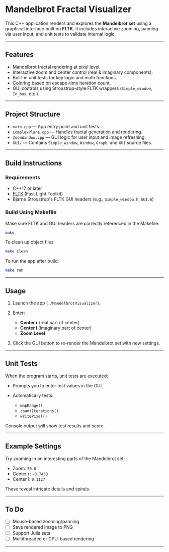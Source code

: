
# Mandelbrot Fractal Visualizer

This C++ application renders and explores the **Mandelbrot set** using a graphical interface built on **FLTK**. It includes interactive zooming, panning via user input, and unit tests to validate internal logic.

---

## Features

- Mandelbrot fractal rendering at pixel level.
- Interactive zoom and center control (real & imaginary components).
- Built-in unit tests for key logic and math functions.
- Coloring based on escape-time iteration count.
- GUI controls using Stroustrup-style FLTK wrappers (`Simple_window`, `In_box`, etc.).

---

## Project Structure

- `main.cpp` — App entry point and unit tests.
- `ComplexPlane.cpp` — Handles fractal generation and rendering.
- `ZoomWindow.cpp` — GUI logic for user input and image refreshing.
- `GUI/` — Contains `Simple_window`, `Window`, `Graph`, and `GUI` source files.

---

## Build Instructions

### Requirements

- C++17 or later
- [FLTK](https://www.fltk.org/) (Fast Light Toolkit)
- Bjarne Stroustrup's FLTK GUI headers (e.g., `Simple_window.h`, `GUI.h`)

### Build Using Makefile

Make sure FLTK and GUI headers are correctly referenced in the Makefile:

```bash
make
````

To clean up object files:

```bash
make clean
```

To run the app after build:

```bash
make run
```

---

## Usage

1. Launch the app (`./MandelbrotVisualizer`).
2. Enter:

   * **Center r** (real part of center)
   * **Center i** (imaginary part of center)
   * **Zoom Level**
3. Click the GUI button to re-render the Mandelbrot set with new settings.

---

## Unit Tests

When the program starts, unit tests are executed:

* Prompts you to enter test values in the GUI.
* Automatically tests:

  * `mapRange()`
  * `countIterations()`
  * `writePixel()`

Console output will show test results and score.

---

## Example Settings

Try zooming in on interesting parts of the Mandelbrot set:

* Zoom: `50.0`
* Center r: `-0.7453`
* Center i: `0.1127`

These reveal intricate details and spirals.

---

## To Do

* [ ] Mouse-based zooming/panning
* [ ] Save rendered image to PNG
* [ ] Support Julia sets
* [ ] Multithreaded or GPU-based rendering

---

